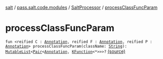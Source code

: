 [salt](../../index.md) / [pass.salt.code.modules](../index.md) / [SaltProcessor](index.md) / [processClassFuncParam](./process-class-func-param.md)

# processClassFuncParam

`fun <reified C : `[`Annotation`](https://kotlinlang.org/api/latest/jvm/stdlib/kotlin/-annotation/index.html)`, reified F : `[`Annotation`](https://kotlinlang.org/api/latest/jvm/stdlib/kotlin/-annotation/index.html)`, reified P : `[`Annotation`](https://kotlinlang.org/api/latest/jvm/stdlib/kotlin/-annotation/index.html)`> processClassFuncParam(className: `[`String`](https://kotlinlang.org/api/latest/jvm/stdlib/kotlin/-string/index.html)`): `[`MutableList`](https://kotlinlang.org/api/latest/jvm/stdlib/kotlin.collections/-mutable-list/index.html)`<`[`Pair`](https://kotlinlang.org/api/latest/jvm/stdlib/kotlin/-pair/index.html)`<`[`Annotation`](https://kotlinlang.org/api/latest/jvm/stdlib/kotlin/-annotation/index.html)`, `[`KFunction`](https://kotlinlang.org/api/latest/jvm/stdlib/kotlin.reflect/-k-function/index.html)`<*>>>?` [(source)](https://github.com/kurbaniec-tgm/salt/tree/master/code/modules/SaltProcessor.kt#L123)